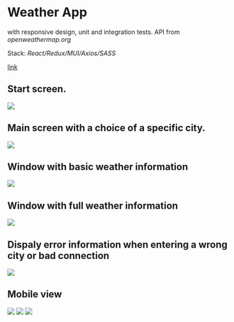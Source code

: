 # Weather App

with responsive design, unit and integration tests. API from *openweathermap.org*

Stack: *React/Redux/MUI/Axios/SASS*

[link](https://lav0n.github.io/weather-app/)
## Start screen. 

![](https://github.com/LaV0n/weather-app/blob/master/src/assets/image/Screenshot_1.png)
## Main screen with a choice of a specific city.

![](https://github.com/LaV0n/weather-app/blob/master/src/assets/image/Screenshot_2.png)
## Window with basic weather information

![](https://github.com/LaV0n/weather-app/blob/master/src/assets/image/Screenshot_3.png)
## Window with full weather information

![](https://github.com/LaV0n/weather-app/blob/master/src/assets/image/Screenshot_4.png)
## Dispaly error information when entering a wrong city or bad connection

![](https://github.com/LaV0n/weather-app/blob/master/src/assets/image/Screenshot_5.png)
## Mobile view

![](https://github.com/LaV0n/weather-app/blob/master/src/assets/image/Screenshot_6.png)
![](https://github.com/LaV0n/weather-app/blob/master/src/assets/image/Screenshot_7.png)
![](https://github.com/LaV0n/weather-app/blob/master/src/assets/image/Screenshot_8.png)
